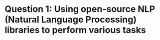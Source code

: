 # Question 1: Using open-source NLP (Natural Language Processing) libraries to perform various tasks
